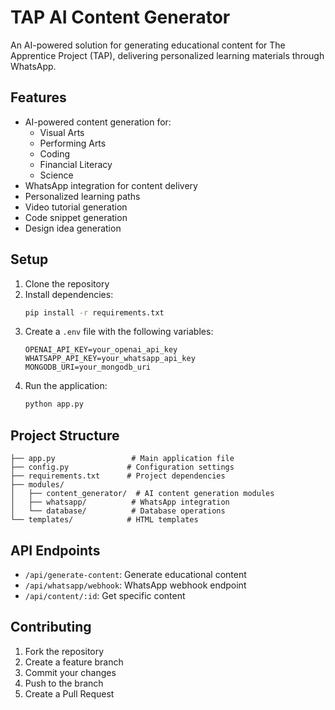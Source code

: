 # TAP AI Content Generator

An AI-powered solution for generating educational content for The Apprentice Project (TAP), delivering personalized learning materials through WhatsApp.

## Features

- AI-powered content generation for:
  - Visual Arts
  - Performing Arts
  - Coding
  - Financial Literacy
  - Science
- WhatsApp integration for content delivery
- Personalized learning paths
- Video tutorial generation
- Code snippet generation
- Design idea generation

## Setup

1. Clone the repository
2. Install dependencies:
   ```bash
   pip install -r requirements.txt
   ```
3. Create a `.env` file with the following variables:
   ```
   OPENAI_API_KEY=your_openai_api_key
   WHATSAPP_API_KEY=your_whatsapp_api_key
   MONGODB_URI=your_mongodb_uri
   ```
4. Run the application:
   ```bash
   python app.py
   ```

## Project Structure

```
├── app.py                 # Main application file
├── config.py             # Configuration settings
├── requirements.txt      # Project dependencies
├── modules/
│   ├── content_generator/  # AI content generation modules
│   ├── whatsapp/          # WhatsApp integration
│   └── database/          # Database operations
└── templates/            # HTML templates
```

## API Endpoints

- `/api/generate-content`: Generate educational content
- `/api/whatsapp/webhook`: WhatsApp webhook endpoint
- `/api/content/:id`: Get specific content

## Contributing

1. Fork the repository
2. Create a feature branch
3. Commit your changes
4. Push to the branch
5. Create a Pull Request 